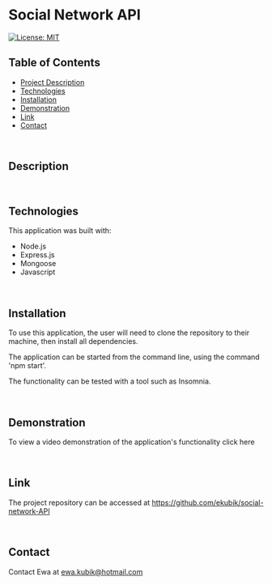 # Social Network API

[![License: MIT](https://img.shields.io/badge/License-MIT-yellow.svg)](https://opensource.org/licenses/MIT)


## Table of Contents

- <a href="#description">Project Description</a>
- <a href="#technologies">Technologies</a>
- <a href="#installation"> Installation </a>
- <a href="#demonstration">Demonstration </a>
- <a href="#link">Link </a>
- <a href="#contact">Contact</a>

<br>

## Description


<br>

## Technologies

This application was built with:
* Node.js
* Express.js
* Mongoose
* Javascript


<br>

## Installation

To use this application, the user will need to clone the repository to their machine, then install all dependencies.

The application can be started from the command line, using the command 'npm start'. 

The functionality can be tested with a tool such as Insomnia.

<br>

## Demonstration

To view a video demonstration of the application's functionality click <a > here </a>

<img  />
<img  />

<br>

## Link

The project repository can be accessed at <a href="https://github.com/ekubik/social-network-API">https://github.com/ekubik/social-network-API</a>

<br>

## Contact

Contact Ewa at <a href="mailto:ewa.kubik@hotmail.com"> ewa.kubik@hotmail.com </a>


